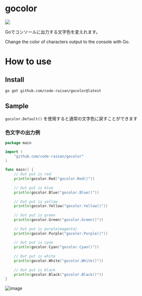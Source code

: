# gocolor

![](https://img.shields.io/github/stars/code-raisan/gocolor?style=flat-square)

Goでコンソールに出力する文字色を変えれます。

Change the color of characters output to the console with Go.

# How to use

## Install

```bash
go get github.com/code-raisan/gocolor@latest
```

## Sample

`gocolor.Default()` を使用すると通常の文字色に戻すことができます

### 色文字の出力例

```go
package main

import (
	"github.com/code-raisan/gocolor"
)

func main() {
    // Out put is red
    println(gocolor.Red("gocolor.Red()"))
	
    // Out put is blue
    println(gocolor.Blue("gocolor.Blue()"))
	
    // Out put is yellow
    println(gocolor.Yellow("gocolor.Yellow()"))
	
    // Out put is green
    println(gocolor.Green("gocolor.Green()"))
	
    // Out put is purple(magenta)
    println(gocolor.Purple("gocolor.Purple()"))
	
    // Out put is cyan
    println(gocolor.Cyan("gocolor.Cyan()"))
	
    // Out put is white
    println(gocolor.White("gocolor.White()"))
	
    // Out put is black
    println(gocolor.Black("gocolor.Black()"))
}

```

![image](https://user-images.githubusercontent.com/67790884/169005087-cea1fecf-be46-47db-a2cb-8891b60c69b6.png)

